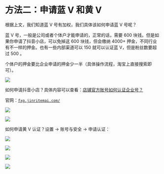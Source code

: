 # 方法二：申请蓝 V 和黄 V

根据上文，我们知道蓝 V 号有加权，我们具体该如何申请蓝 V 号呢？

蓝 V 号，一般是公司或者个体户才能申请的，正常的话，需要 600 块钱。但是如果你申请了抖音小店，可以免掉这 600 块钱，但会缴纳 4000+ 押金，不同行业有不一样的押金。也有一些内部渠道可以 150 就可以认证蓝 V，但是粉丝数要超过 500 。

个体户的押金要比企业申请的押金少一半（具体操作流程，淘宝上直接搜索即可）。

![](img/12783b0d4c0558be8c0fa0ee70c8baab.png)

如何申请抖音小店？具体内容可以查看：[店铺官方账号如何认证企业号？](https://school.jinritemai.com/doudian/web/article/111648)

官网：[`fxg.jinritemai.com/`](https://fxg.jinritemai.com/)

![](img/83e39816df4d679fbd01bd408bc7d42d.png)

![](img/4cc03499dfa21a13b6c12581e2fd6c6c.png)

如何申请黄 V 认证？设置 -> 账号与安全 -> 申请认证：

![](img/b1b06fa8fa884e3e72491f6035ba9328.png)

![](img/9c5798f5bac2e90b1d706a310697fd84.png)

![](img/fc174be6ddc07b1d2124ec9fd450d680.png)

![](img/75a2819e1a58997a8c18fd3150be6c39.png)